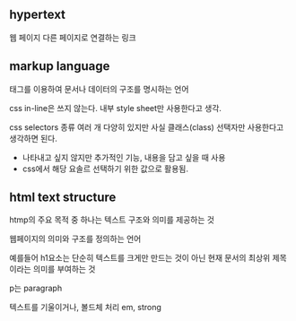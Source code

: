 ## hypertext
웹 페이지 다른 페이지로 연결하는 링크

## markup language
태그를 이용하여 문서나 데이터의 구조를 명시하는 언어

css in-line은 쓰지 않는다. 내부 style sheet만 사용한다고 생각.

css selectors 종류 
여러 개 다양히 있지만 사실 클래스(class) 선택자만 사용한다고 생각하면 된다.

- 나타내고 싶지 않지만 추가적인 기능, 내용을 담고 싶을 때 사용
- css에서 해당 요솔르 선택하기 위한 값으로 활용됨.

## html text structure
htmp의 주요 목적 중 하나는 텍스트 구조와 의미를 제공하는 것

웹페이지의 의미와 구조를 정의하는 언어

예를들어 h1요소는 단순히 텍스트를 크게만 만드는 것이 아닌
현재 문서의 최상위 제목이라는 의미를 부여하는 것

p는 paragraph

텍스트를 기울이거나, 볼드체 처리
em, strong

